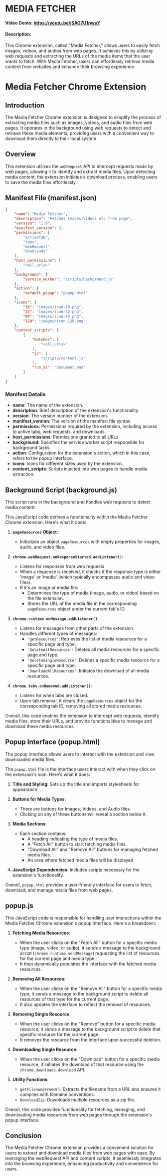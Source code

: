 # MEDIA FETCHER
#### Video Demo:  https://youtu.be/jSAG7U1pwuY
#### Description:
This Chrome extension, called "Media Fetcher," allows users to easily fetch images, videos, and audios from web pages. It achieves this by utilizing web requests and extracting the URLs of the media items that the user wants to fetch. With Media Fetcher, users can effortlessly retrieve media content from websites and enhance their browsing experience.

# Media Fetcher Chrome Extension

## Introduction
The Media Fetcher Chrome extension is designed to simplify the process of extracting media files such as images, videos, and audio files from web pages. It operates in the background using web requests to detect and retrieve these media elements, providing users with a convenient way to download them directly to their local system.

## Overview
This extension utilizes the `webRequest` API to intercept requests made by web pages, allowing it to identify and extract media files. Upon detecting media content, the extension initiates a download process, enabling users to save the media files effortlessly.

## Manifest File (manifest.json)
```json
{
    "name": "Media Fetcher",
    "description": "Fetches Images/Videos etc from page",
    "version": "1.0",
    "manifest_version": 3,
    "permissions": [
        "activeTab",
        "tabs",
        "webRequest",
        "downloads"
    ],
    "host_permissions": [
        "<all_urls>"
    ],
    "background": {
        "service_worker": "scripts/background.js"
    },
    "action": {
        "default_popup": "popup.html"
    },
    "icons": {
        "16": "images/icon-16.png",
        "32": "images/icon-32.png",
        "64": "images/icon-64.png",
        "128": "images/icon-128.png"
    },
    "content_scripts": [
        {
            "matches": [
                "<all_urls>"
            ],
            "js": [
                "scripts/content.js"
            ],
            "run_at": "document_end"
        }
    ]
}
```

### Manifest Details
- **name**: The name of the extension.
- **description**: Brief description of the extension's functionality.
- **version**: The version number of the extension.
- **manifest_version**: The version of the manifest file syntax.
- **permissions**: Permissions required by the extension, including access to active tabs, web requests, and downloads.
- **host_permissions**: Permissions granted to all URLs.
- **background**: Specifies the service worker script responsible for background tasks.
- **action**: Configuration for the extension's action, which in this case, refers to the popup interface.
- **icons**: Icons for different sizes used by the extension.
- **content_scripts**: Scripts injected into web pages to handle media extraction.

## Background Script (background.js)
This script runs in the background and handles web requests to detect media content.

This JavaScript code defines a functionality within the Media Fetcher Chrome extension. Here's what it does:

1. **`pageResources` Object**:
   - Initializes an object `pageResources` with empty properties for images, audio, and video files.

2. **`chrome.webRequest.onResponseStarted.addListener()`**:
   - Listens for responses from web requests.
   - When a response is received, it checks if the response type is either 'image' or 'media' (which typically encompasses audio and video files).
   - If it's an image or media file:
     - Determines the type of media (image, audio, or video) based on the file extension.
     - Stores the URL of the media file in the corresponding `pageResources` object under the current tab's ID.

3. **`chrome.runtime.onMessage.addListener()`**:
   - Listens for messages from other parts of the extension.
   - Handles different types of messages:
     - `'getResources'`: Retrieves the list of media resources for a specific page and type.
     - `'DeleteAllResources'`: Deletes all media resources for a specific page and type.
     - `'DeleteSingleResource'`: Deletes a specific media resource for a specific page and type.
     - `'DownloadAllResources'`: Initiates the download of all media resources.

4. **`chrome.tabs.onRemoved.addListener()`**:
   - Listens for when tabs are closed.
   - Upon tab removal, it clears the `pageResources` object for the corresponding tab ID, removing all stored media resources.

Overall, this code enables the extension to intercept web requests, identify media files, store their URLs, and provide functionalities to manage and download these media resources.


## Popup Interface (popup.html)
The popup interface allows users to interact with the extension and view downloaded media files.


The `popup.html` file is the interface users interact with when they click on the extension's icon. Here's what it does:

1. **Title and Styling**: Sets up the title and imports stylesheets for appearance.

2. **Buttons for Media Types**:
   - There are buttons for Images, Videos, and Audio files.
   - Clicking on any of these buttons will reveal a section below it.

3. **Media Sections**:
   - Each section contains:
     - A heading indicating the type of media files.
     - A "Fetch All" button to start fetching media files.
     - "Download All" and "Remove All" buttons for managing fetched media files.
     - An area where fetched media files will be displayed.

4. **JavaScript Dependencies**: Includes scripts necessary for the extension's functionality.

Overall, `popup.html` provides a user-friendly interface for users to fetch, download, and manage media files from web pages.

## popup.js
This JavaScript code is responsible for handling user interactions within the Media Fetcher Chrome extension's popup interface. Here's a breakdown:

1. **Fetching Media Resources**:
   - When the user clicks on the "Fetch All" button for a specific media type (image, video, or audio), it sends a message to the background script (`chrome.runtime.sendMessage`) requesting the list of resources for the current page and media type.
   - It then dynamically populates the interface with the fetched media resources.

2. **Removing All Resources**:
   - When the user clicks on the "Remove All" button for a specific media type, it sends a message to the background script to delete all resources of that type for the current page.
   - It also updates the interface to reflect the removal of resources.

3. **Removing Single Resource**:
   - When the user clicks on the "Remove" button for a specific media resource, it sends a message to the background script to delete that specific resource for the current page.
   - It removes the resource from the interface upon successful deletion.

4. **Downloading Single Resource**:
   - When the user clicks on the "Download" button for a specific media resource, it initiates the download of that resource using the `chrome.downloads.download` API.

5. **Utility Functions**:
   - `getFilenameFromUrl`: Extracts the filename from a URL and ensures it complies with filename conventions.
   - `DownloadZip`: Downloads multiple resources as a zip file.

Overall, this code provides functionality for fetching, managing, and downloading media resources from web pages through the extension's popup interface.

## Conclusion
The Media Fetcher Chrome extension provides a convenient solution for users to extract and download media files from web pages with ease. By leveraging the webRequest API and content scripts, it seamlessly integrates into the browsing experience, enhancing productivity and convenience for users.
